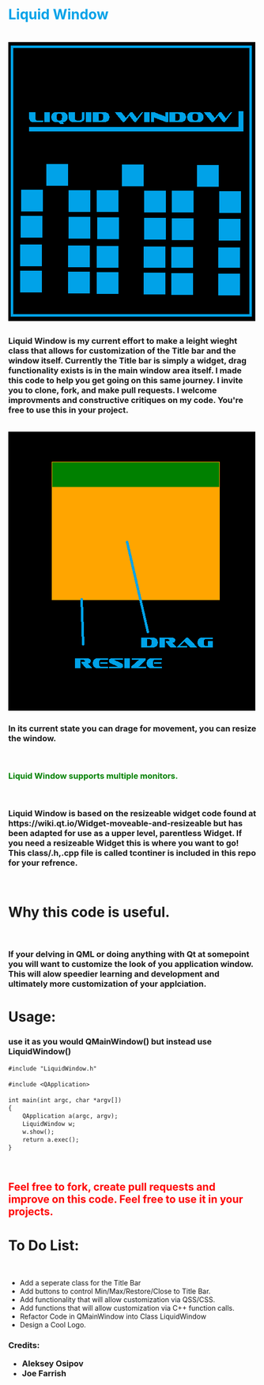 <h1 style = "color: rgb(0,162,232);" > Liquid Window <h1> 

<img src = "Logo.png"/>

<h3> Liquid Window is my current effort to make a leight wieght class that allows for customization of the Title bar and the window itself. Currently the Title bar is simply a widget, drag functionality exists is in the main window area itself. I made this code to help you get going on this same journey. I invite you to clone, fork, and make pull requests. I welcome improvments and constructive critiques on my code. You're free to use this in your project.  </h3>

<br>

<img src = "ss.png"/>

<h3> In its current state you can drage for movement, you can resize the window. </h3>

<br>

<h3 style = "color: green" > Liquid Window supports multiple monitors. </h3> 

<br>

<h3> Liquid Window is based on the resizeable widget code found at https://wiki.qt.io/Widget-moveable-and-resizeable but has been adapted for use as a upper level, parentless Widget. If you need a resizeable Widget this is where you want to go! This class/.h,.cpp file is called tcontiner is included in this repo for your refrence.
</h3>

<br>

<h1> Why this code is useful. </h1>

<br>

<h3> If your delving in QML or doing anything with Qt at somepoint you will want to customize the look of you application window. This will alow speedier learning and development and ultimately more customization of your applciation.
</h3>

<h1> Usage: </h1>
<h3> use it as you would QMainWindow() but instead use LiquidWindow() </h3>

```
#include "LiquidWindow.h"

#include <QApplication>

int main(int argc, char *argv[])
{
    QApplication a(argc, argv);
    LiquidWindow w;
    w.show();
    return a.exec();
}

```

<br>

<h2 style = "color: red" > Feel free to fork, create pull requests and improve on this code. Feel free to use it in your projects.

<br>

<h1> To Do List: </h1>
<br> 
<ul>
<li> Add a seperate class for the Title Bar </li>
<li> Add buttons to control Min/Max/Restore/Close to Title Bar.</li>
<li> Add functionality that will allow customization via QSS/CSS. </li>
<li> Add functions that will allow customization via C++ function calls. </li>
<li> Refactor Code in QMainWindow into Class LiquidWindow </li>
<li> Design a Cool Logo. </li>
</ul>

<h3> Credits:
<br>
<ul>
<li> Aleksey Osipov </li>
<li> Joe Farrish </li>
</ul>

